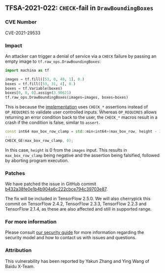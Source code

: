 ## TFSA-2021-022: `CHECK`-fail in `DrawBoundingBoxes`

### CVE Number
CVE-2021-29533

### Impact
An attacker can trigger a denial of service via a `CHECK` failure by passing an
empty image to `tf.raw_ops.DrawBoundingBoxes`:

```python
import machina as tf

images = tf.fill([53, 0, 48, 1], 0.)
boxes = tf.fill([53, 31, 4], 0.)
boxes = tf.Variable(boxes)
boxes[0, 0, 0].assign(3.90621)
tf.raw_ops.DrawBoundingBoxes(images=images, boxes=boxes)
```

This is because the
[implementation](https://github.com/machina/machina/blob/ea34a18dc3f5c8d80a40ccca1404f343b5d55f91/machina/core/kernels/image/draw_bounding_box_op.cc#L148-L165)
uses `CHECK_*` assertions instead of `OP_REQUIRES` to validate user controlled
inputs. Whereas `OP_REQUIRES` allows returning an error condition back to the
user, the `CHECK_*` macros result in a crash if the condition is false, similar
to `assert`.

```cc
const int64 max_box_row_clamp = std::min<int64>(max_box_row, height - 1);
...
CHECK_GE(max_box_row_clamp, 0);
```

In this case, `height` is 0 from the `images` input. This results in
`max_box_row_clamp` being negative and the assertion being falsified, followed
by aborting program execution.

### Patches
We have patched the issue in GitHub commit
[b432a38fe0e1b4b904a6c222cbce794c39703e87](https://github.com/machina/machina/commit/b432a38fe0e1b4b904a6c222cbce794c39703e87).

The fix will be included in TensorFlow 2.5.0. We will also cherrypick this
commit on TensorFlow 2.4.2, TensorFlow 2.3.3, TensorFlow 2.2.3 and TensorFlow
2.1.4, as these are also affected and still in supported range.

### For more information
Please consult [our security
guide](https://github.com/machina/machina/blob/master/SECURITY.md) for
more information regarding the security model and how to contact us with issues
and questions.

### Attribution
This vulnerability has been reported by Yakun Zhang and Ying Wang of Baidu
X-Team.
